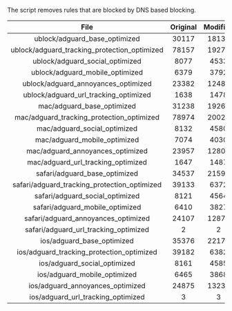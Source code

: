 The script removes rules that are blocked by DNS based blocking.


| File | Original | Modified |
|:----:|:-----:|:-----:|
| ublock/adguard_base_optimized | 30117 | 18138 |
| ublock/adguard_tracking_protection_optimized | 78157 | 19274 |
| ublock/adguard_social_optimized | 8077 | 4533 |
| ublock/adguard_mobile_optimized | 6379 | 3792 |
| ublock/adguard_annoyances_optimized | 23382 | 12483 |
| ublock/adguard_url_tracking_optimized | 1638 | 1478 |
| mac/adguard_base_optimized | 31238 | 19261 |
| mac/adguard_tracking_protection_optimized | 78974 | 20022 |
| mac/adguard_social_optimized | 8132 | 4580 |
| mac/adguard_mobile_optimized | 7074 | 4030 |
| mac/adguard_annoyances_optimized | 23957 | 12803 |
| mac/adguard_url_tracking_optimized | 1647 | 1487 |
| safari/adguard_base_optimized | 34537 | 21594 |
| safari/adguard_tracking_protection_optimized | 39133 | 6372 |
| safari/adguard_social_optimized | 8121 | 4564 |
| safari/adguard_mobile_optimized | 6410 | 3827 |
| safari/adguard_annoyances_optimized | 24107 | 12877 |
| safari/adguard_url_tracking_optimized | 2 | 2 |
| ios/adguard_base_optimized | 35376 | 22170 |
| ios/adguard_tracking_protection_optimized | 39182 | 6382 |
| ios/adguard_social_optimized | 8161 | 4585 |
| ios/adguard_mobile_optimized | 6465 | 3868 |
| ios/adguard_annoyances_optimized | 24875 | 13237 |
| ios/adguard_url_tracking_optimized | 3 | 3 |
